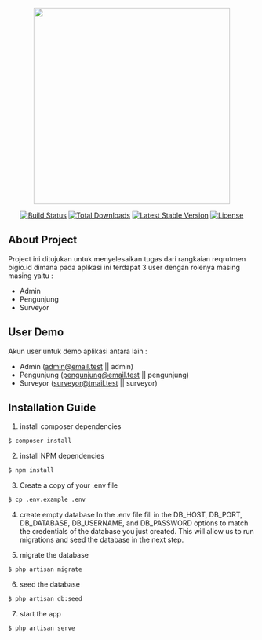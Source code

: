 <p align="center"><a href="https://laravel.com" target="_blank"><img src="https://raw.githubusercontent.com/laravel/art/master/logo-lockup/5%20SVG/2%20CMYK/1%20Full%20Color/laravel-logolockup-cmyk-red.svg" width="400"></a></p>

<p align="center">
<a href="https://travis-ci.org/laravel/framework"><img src="https://travis-ci.org/laravel/framework.svg" alt="Build Status"></a>
<a href="https://packagist.org/packages/laravel/framework"><img src="https://img.shields.io/packagist/dt/laravel/framework" alt="Total Downloads"></a>
<a href="https://packagist.org/packages/laravel/framework"><img src="https://img.shields.io/packagist/v/laravel/framework" alt="Latest Stable Version"></a>
<a href="https://packagist.org/packages/laravel/framework"><img src="https://img.shields.io/packagist/l/laravel/framework" alt="License"></a>
</p>

## About Project

Project ini ditujukan untuk menyelesaikan tugas dari rangkaian reqrutmen bigio.id
dimana pada aplikasi ini terdapat 3 user dengan rolenya masing masing yaitu : 
 - Admin
 - Pengunjung
 - Surveyor

## User Demo
Akun user untuk demo aplikasi antara lain :
 - Admin (admin@email.test || admin)
 - Pengunjung (pengunjung@email.test || pengunjung)
 - Surveyor (surveyor@tmail.test || surveyor) 

## Installation Guide

1. install composer dependencies
```sh
$ composer install
```

2. install NPM dependencies
```sh
$ npm install
```

3. Create a copy of your .env file
```sh
$ cp .env.example .env
```
4. create empty database 
In the .env file fill in the DB_HOST, DB_PORT, DB_DATABASE, DB_USERNAME, and DB_PASSWORD options to match the credentials of the database you just created. This will allow us to run migrations and seed the database in the next step.

5. migrate the database
```sh
$ php artisan migrate
```

6. seed the database
```sh
$ php artisan db:seed
```

7. start the app
```sh
$ php artisan serve
```
